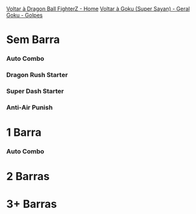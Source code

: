 <!-- TITLE: Goku - 3: Combos -->

[Voltar à Dragon Ball FighterZ - Home](/jogos/dragon-ball-fighter-z/home)
[Voltar à Goku (Super Sayan) - Geral](/jogos/dragon-ball-fighter-z/personagens/goku-ssj/geral)
[Goku - Golpes](/jogos/dragon-ball-fighter-z/personagens/goku-ssj/atkdata)
# Sem Barra
### Auto Combo

### Dragon Rush Starter

### Super Dash Starter

### Anti-Air Punish

# 1 Barra
### Auto Combo

# 2 Barras

# 3+ Barras
